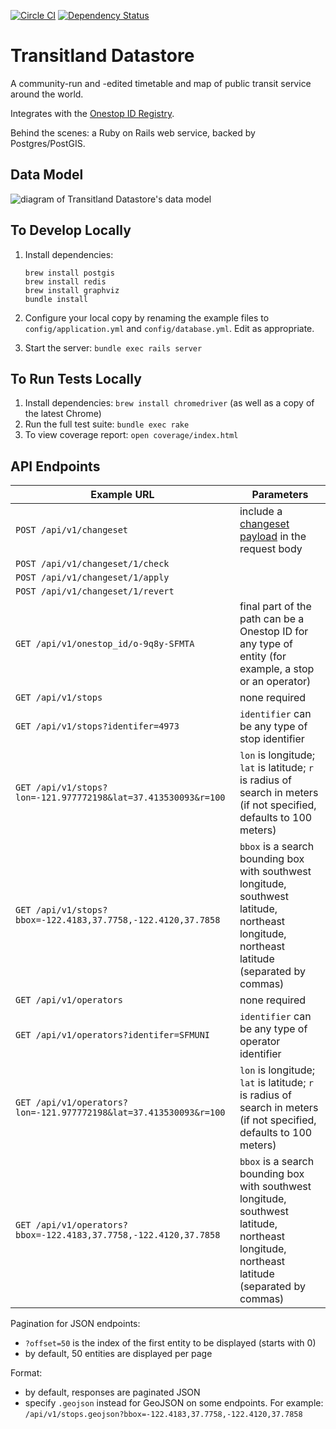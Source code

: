 [![Circle CI](https://circleci.com/gh/transit-land/transitland-datastore.png?style=badge)](https://circleci.com/gh/transit-land/transitland-datastore)
[![Dependency Status](https://gemnasium.com/transit-land/transitland-datastore.svg)](https://gemnasium.com/transit-land/transitland-datastore)

# Transitland Datastore

A community-run and -edited timetable and map of public transit service around the world.

Integrates with the [Onestop ID Registry](https://github.com/transit-land/onestop-id-registry).

Behind the scenes: a Ruby on Rails web service, backed by Postgres/PostGIS.

## Data Model

![diagram of Transitland Datastore's data model](https://rawgit.com/transit-land/transitland-datastore/master/doc/data-model.svg)

## To Develop Locally

1. Install dependencies:

    ````
    brew install postgis
    brew install redis
    brew install graphviz
    bundle install
    ````

2. Configure your local copy by renaming the example files to `config/application.yml` and `config/database.yml`. Edit as appropriate.

3. Start the server: `bundle exec rails server`

## To Run Tests Locally

1. Install dependencies: `brew install chromedriver` (as well as a copy of the latest Chrome)
2. Run the full test suite: `bundle exec rake`
3. To view coverage report: `open coverage/index.html`

## API Endpoints

Example URL  | Parameters
-------------|-----------
`POST /api/v1/changeset` | include a [changeset payload](docs/changesets.md) in the request body
`POST /api/v1/changeset/1/check` | 
`POST /api/v1/changeset/1/apply` | 
`POST /api/v1/changeset/1/revert` | 
`GET /api/v1/onestop_id/o-9q8y-SFMTA` | final part of the path can be a Onestop ID for any type of entity (for example, a stop or an operator)
`GET /api/v1/stops` | none required
`GET /api/v1/stops?identifer=4973` | `identifier` can be any type of stop identifier
`GET /api/v1/stops?lon=-121.977772198&lat=37.413530093&r=100` | `lon` is longitude; `lat` is latitude; `r` is radius of search in meters (if not specified, defaults to 100 meters)
`GET /api/v1/stops?bbox=-122.4183,37.7758,-122.4120,37.7858` | `bbox` is a search bounding box with southwest longitude, southwest latitude, northeast longitude, northeast latitude (separated by commas)
`GET /api/v1/operators` | none required
`GET /api/v1/operators?identifer=SFMUNI` | `identifier` can be any type of operator identifier
`GET /api/v1/operators?lon=-121.977772198&lat=37.413530093&r=100` | `lon` is longitude; `lat` is latitude; `r` is radius of search in meters (if not specified, defaults to 100 meters)
`GET /api/v1/operators?bbox=-122.4183,37.7758,-122.4120,37.7858` | `bbox` is a search bounding box with southwest longitude, southwest latitude, northeast longitude, northeast latitude (separated by commas)

Pagination for JSON endpoints:
- `?offset=50` is the index of the first entity to be displayed (starts with 0)
- by default, 50 entities are displayed per page

Format:
- by default, responses are paginated JSON
- specify `.geojson` instead for GeoJSON on some endpoints. For example: `/api/v1/stops.geojson?bbox=-122.4183,37.7758,-122.4120,37.7858`
